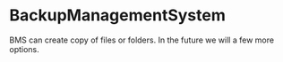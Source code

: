 # BackupManagementSystem
BMS can create copy of files or folders. In the future we will a few more options.

